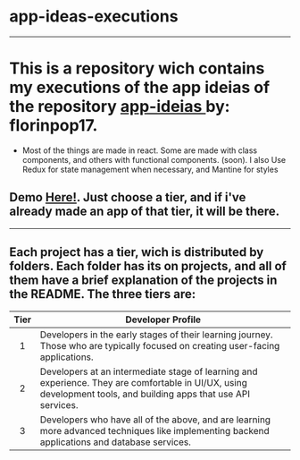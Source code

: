 # app-ideas-executions

---

# This is a repository wich contains my executions of the app ideias of the repository <a href="https://github.com/florinpop17/app-ideas" alt="app-ideas repo link"> app-ideias </a> by: florinpop17.
 * Most of the things are made in react. Some are made with class components, and others with functional components. (soon). I also Use Redux for state management when necessary, and Mantine for styles
## Demo <a href="https://gammarkin.github.io/app-ideas-executions/" target="_blank">Here!</a>. Just choose a tier, and if i've already made an app of that tier, it will be there.
---

## Each project has a tier, wich is distributed by folders. Each folder has its on projects, and all of them have a brief explanation of the projects in the README. The three tiers are:

| Tier | Developer Profile                                                                                                                                                |
| :--: | ---------------------------------------------------------------------------------------------------------------------------------------------------------------- |
|  1   | Developers in the early stages of their learning journey. Those who are typically focused on creating user-facing applications.                                  |
|  2   | Developers at an intermediate stage of learning and experience. They are comfortable in UI/UX, using development tools, and building apps that use API services. |
|  3   | Developers who have all of the above, and are learning more advanced techniques like implementing backend applications and database services.                    |
